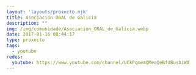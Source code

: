 ```yaml
---
layout: 'layouts/proxecto.njk'
title: Asociación ORAL de Galicia
description: ""
img: /img/comunidade/Asociacion_ORAL_de_Galicia.webp
date: 2017-01-16 08:44:17
type: proxecto
tags:
  - youtube
redes:
  youtube: https://www.youtube.com/channel/UCkPqmemQMeqQeBfdBusAiWA
---
```

